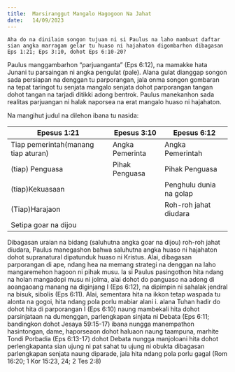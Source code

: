 ```yaml
---
title:  Marsiranggut Mangalo Hagogoon Na Jahat
date:   14/09/2023
---
```


`Aha do na dinilaim songon tujuan ni si Paulus na laho mambuat daftar sian angka marragam gelar tu huaso ni hajahaton digombarhon dibagasan Eps 1:21; Eps 3:10, dohot Eps 6:10-20?`

Paulus manggambarhon “parjuanganta” (Eps 6:12), na mamakke hata Junani tu parsaingan ni angka pengulat (pale). Alana gulat dianggap songon sada persiapan na denggan tu parporangan, jala onma songon gombaran na tepat taringot tu senjata mangalo senjata dohot parporangan tangan dohot tangan na tarjadi ditikki adong bentrok. Paulus manekanhon sada realitas parjuangan ni halak naporsea na erat mangalo huaso ni hajahaton.

Na mangihut judul na dilehon ibana tu nasida:

| Epesus 1:21 | Epesus 3:10 | Epesus 6:12 |
| --- | --- | --- |
| Tiap pemerintah(manang tiap aturan) | Angka Pemerinta | Angka Pemerintah |
| (tiap) Penguasa | Pihak Penguasa | Pihak Penguasa |
| (tiap)Kekuasaan | | Penghulu dunia na golap |
| (Tiap)Harajaon | | Roh-roh jahat diudara |
| Setipa goar na dijou | | |

Dibagasan uraian na bidang (saluhutna angka goar na dijou) roh-roh jahat diudara, Paulus manegashon bahwa saluhutna angka huaso ni hajahaton dohot supranatural dipatunduk huaso ni Kristus. Alai, dibagasan parporangan di ape, ndang hea na memang strategi na denggan na laho mangaremehon hagoon ni pihak musu. Ia si Paulus pasingothon hita ndang na holan mangadopi musu ni jolma, alai dohot do panguaso na adong di aoangaoang manang na diginjang I (Eps 6:12), na dipimpin ni sahalak jendral na bisuk, sibolis (Eps 6:11). Alai, sementara hita na ikkon tetap waspada tu alonta na gogoi, hita ndang pola porlu mabiar alani i. alana Tuhan hadir do dohot hita di parporangan I (Eps 6:10) naung mambekali hita dohot parsinjataan na dumenggan, parlengkapan sinjata ni Debata (Eps 6:11; bandingkon dohot Jesaya 59:15-17) ibana nungga manempathon hasintongan, dame, haporseaon dohot haluaon naung taampuna, marhite Tondi Porbadia (Eps 6:13-17) dohot Debata nungga manjoloani hita dohot perlengkapanta sian ujung ni pat sahat tu ujung ni obukta dibagasan parlengkapan senjata naung diparade, jala hita ndang pola porlu gagal (Rom 16:20; 1 Kor 15:23, 24; 2 Tes 2:8)